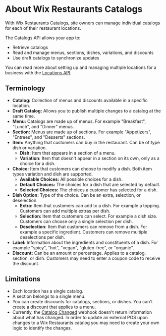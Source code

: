 # About Wix Restaurants Catalogs

With Wix Restaurants Catalogs, site owners can manage individual catalogs for each of their restaurant locations.

The Catalogs API allows your app to:

* Retrieve catalogs
* Read and manage menus, sections, dishes, variations, and discounts
* Use draft catalogs to synchronize updates

You can read more about setting up and managing multiple locations for a business with the [Locations API](https://dev.wix.com/api/rest/business-info/locations/introduction).


## Terminology


* **Catalog:** Collection of menus and discounts available in a specific location.
* **Draft Catalog:** Allows you to publish multiple changes to a catalog at the same time.
* **Menu:** Catalogs are made up of menus. For example "Breakfast", "Lunch", and "Dinner" menus.
* **Section:** Menus are made up of sections. For example "Appetizers", "Entrees", and "Desserts" sections.
* **Item:** Anything that customers can buy in the restaurant. Can be of type dish or variation.
    + **Dish:** Item that appears in a section of a menu.
    + **Variation:** Item that doesn't appear in a section on its own, only as a choice for a dish.
* **Choice:** Item that customers can choose to modify a dish. Both item types variation and dish are supported.
    + **Available Choices:** All possible choices for a dish.
    + **Default Choices:** The choices for a dish that are selected by default.
    + **Selected Choices:** The choices a customer has selected for a dish.
* **Dish Option:** Type of the choice. Can be an extra, selection, or deselection.
    + **Extra:** Item that customers can add to a dish. For example a topping. Customers can add multiple extras per dish.
    + **Selection:** Item that customers can select. For example a dish size. Customers can choose only a single selection per dish.
    + **Deselection:** Item that customers can remove from a dish. For example a specific ingredient. Customers can remove multiple deselections per dish.
* **Label:** Information about the ingredients and constituents of a dish. For example "spicy", "hot", "vegan", "gluten-free", or "organic".
* **Discount:** Can be an amount or percentage. Applies to a catalog, section, or dish. Customers may need to enter a coupon code to receive the discount.


## Limitations

* Each location has a single catalog.
* A section belongs to a single menu.
* You can create discounts for catalogs, sections, or dishes. You can't create a discount that applies to a menu.
* Currently, the [Catalog Changed](https://dev.wix.com/api/rest/wix-restaurants/catalogs/catalogs/catalog-changed-webhook) webhook doesn't return information about what has changed. In order to update an external POS upon changes to a Wix Restaurants catalog you may need to create your own logic to identify the changes.
